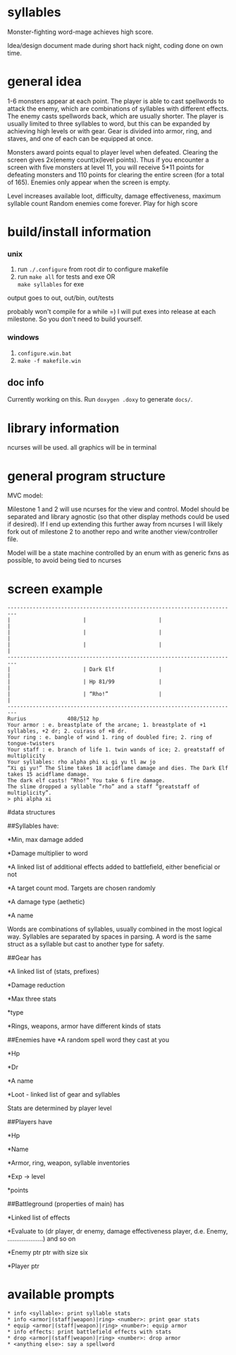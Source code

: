 # syllables
Monster-fighting word-mage achieves high score.

Idea/design document made during short hack night, coding done on own time.

# general idea
1-6 monsters appear at each point.  The player is able to cast spellwords to attack the enemy, which are combinations of syllables with different effects.  The enemy casts spellwords back, which are usually shorter.  The player is usually limited to three syllables to word, but this can be expanded by achieving high levels or with gear.  Gear is divided into armor, ring, and staves, and one of each can be equipped at once.  

Monsters award points equal to player level when defeated.  Clearing the screen gives 2x(enemy count)x(level points).  Thus if you encounter a screen with five monsters at level 11, you will receive 5*11 points for defeating monsters and 110 points for clearing the entire screen (for a total of 165).  Enemies only appear when the screen is empty.

Level increases available loot, difficulty, damage effectiveness, maximum syllable count
Random enemies come forever. Play for high score

# build/install information

### unix

1. run `./.configure` from root dir to configure makefile  
2. run `make all` for tests and exe OR  
   `make syllables` for exe

output goes to out, out/bin, out/tests

probably won't compile for a while =) 
I will put exes into release at each milestone. 
So you don't need to build yourself. 

### windows

1. `configure.win.bat`  
2. `make -f makefile.win`

## doc info

Currently working on this. 
Run `doxygen .doxy` to generate `docs/`. 



# library information

ncurses will be used. all graphics will be in terminal

# general program structure

MVC model:

Milestone 1 and 2 will use ncurses for the view and control.  Model should be separated and library agnostic (so that other display methods could be used if desired).
If I end up extending this further away from ncurses I will likely fork out of milestone 2 to another repo and write another view/controller file.

Model will be a state machine controlled by an enum with as generic fxns as possible, to avoid being tied to ncurses

# screen example

```
-------------------------------------------------------------------------
|						|						|						|
|						|						|						|
|						|						|						|
-------------------------------------------------------------------------
|						| Dark Elf				|						|
|						| Hp 81/99				|						|
|						| “Rho!”				|						|	
-------------------------------------------------------------------------
Rurius             408/512 hp
Your armor : e. breastplate of the arcane; 1. breastplate of +1 syllables, +2 dr; 2. cuirass of +8 dr.
Your ring : e. bangle of wind 1. ring of doubled fire; 2. ring of tongue-twisters
Your staff : e. branch of life 1. twin wands of ice; 2. greatstaff of multiplicity
Your syllables: rho alpha phi xi gi yu tl aw jo
“Xi gi yu!” The Slime takes 18 acidflame damage and dies. The Dark Elf takes 15 acidflame damage.
The dark elf casts! “Rho!” You take 6 fire damage.
The slime dropped a syllable “rho” and a staff “greatstaff of multiplicity”.
> phi alpha xi
```

#data structures

##Syllables have:

*Min, max damage added

*Damage multiplier to word

*A linked list of additional effects added to battlefield, either beneficial or not

*A target count mod. Targets are chosen randomly

*A damage type (aethetic)

*A name

Words are combinations of syllables, usually combined in the most logical way.  Syllables are separated by spaces in parsing.
A word is the same struct as a syllable but cast to another type for safety.


##Gear has

*A linked list of (stats, prefixes)

*Damage reduction

*Max three stats

*type

*Rings, weapons, armor have different kinds of stats

##Enemies have
*A random spell word they cast at you

*Hp

*Dr

*A name

*Loot - linked list of gear and syllables

Stats are determined by player level		

##Players have

*Hp

*Name

*Armor, ring, weapon, syllable inventories

*Exp -> level

*points


##Battleground (properties of main) has

*Linked list of effects

*Evaluate to (dr player, dr enemy, damage effectiveness player, d.e. Enemy, ………………..) and so on

*Enemy ptr ptr with size six

*Player ptr


# available prompts
	* info <syllable>: print syllable stats
	* info <armor|(staff|weapon)|ring> <number>: print gear stats
	* equip <armor|(staff|weapon)|ring> <number>: equip armor
	* info effects:	print battlefield effects with stats
	* drop <armor|(staff|weapon)|ring> <number>: drop armor
	* <anything else>: say a spellword

